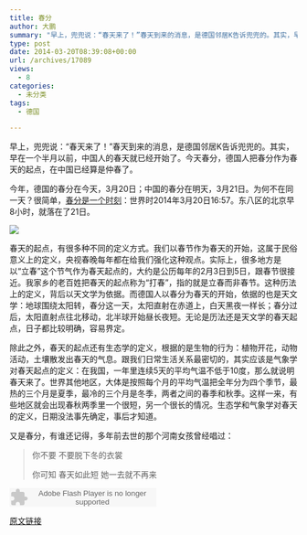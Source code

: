 ```yaml
---
title: 春分
author: 大鹏
summary: "早上，兜兜说：“春天来了！”春天到来的消息，是德国邻居K告诉兜兜的。其实，早在一个半月以前，中国人的春天就已经开始了。今天春分，德国人把春分作为春天的起点，在中国已经算是仲春了。"
type: post
date: 2014-03-20T08:39:08+00:00
url: /archives/17089
views:
  - 8
categories:
  - 未分类
tags:
  - 德国

---
```

早上，兜兜说：“春天来了！”春天到来的消息，是德国邻居K告诉兜兜的。其实，早在一个半月以前，中国人的春天就已经开始了。今天春分，德国人把春分作为春天的起点，在中国已经算是仲春了。

今年，德国的春分在今天，3月20日；中国的春分在明天，3月21日。为何不在同一天？很简单，[春分是一个时刻][1]：世界时2014年3月20日16:57。东八区的北京早8小时，就落在了21日。

![][2]

春天的起点，有很多种不同的定义方式。我们以春节作为春天的开始，这属于民俗意义上的定义，央视春晚每年都在给我们强化这种观点。实际上，很多地方是以“立春”这个节气作为春天起点的，大约是公历每年的2月3日到5日，跟春节很接近。我家乡的老百姓把春天的起点称为“打春”，指的就是立春而非春节。这种历法上的定义，背后以天文学为依据。而德国人以春分为春天的开始，依据的也是天文学：地球围绕太阳转，春分这一天，太阳直射在赤道上，白天黑夜一样长；春分过后，太阳直射点往北移动，北半球开始昼长夜短。无论是历法还是天文学的春天起点，日子都比较明确，容易界定。

除此之外，春天的起点还有生态学的定义，根据的是生物的行为：植物开花，动物活动，土壤散发出春天的气息。跟我们日常生活关系最密切的，其实应该是气象学对春天起点的定义：在我国，一年里连续5天的平均气温不低于10度，那么就说明春天来了。世界其他地区，大体是按照每个月的平均气温把全年分为四个季节，最热的三个月是夏季，最冷的三个月是冬季，两者之间的春季和秋季。这样一来，有些地区就会出现春秋两季里一个很短，另一个很长的情况。生态学和气象学对春天的定义，日期没法事先确定，事后才知道。

又是春分，有谁还记得，多年前去世的那个河南女孩曾经唱过：

> 你不要 不要脱下冬的衣裳
> 
> 你可知 春天如此短 她一去就不再来

<embed src="http://www.xiami.com/widget/0_381481/singlePlayer.swf" type="application/x-shockwave-flash" width="257" height="33" wmode="transparent">
</embed>

 [1]: http://pzhao.org/archives/15870
 [2]: http://farm6.staticflickr.com/5261/5612064784_58136fe04f_o.jpg

[原文链接](http://dapengde.com/archives/17089)

